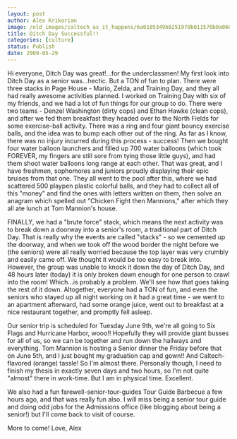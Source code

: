 ```yaml
---
layout: post
author: Alex Krikorian
image: /old_images/caltech_as_it_happens/6a0105349b8251970b011570b0a060970b.jpg
title: Ditch Day Successful!!
categories: [culture]
status: Publish
date: 2009-05-29
---
```


Hi everyone,
Ditch Day was great!...for the underclassmen! My first look into Ditch Day as a senior was...hectic. But a TON of fun to plan. There were three stacks in Page House - Mario, Zelda, and Training Day, and they all had really awesome activities planned. I worked on Training Day with six of my friends, and we had a lot of fun things for our group to do. There were two teams - Denzel Washington (dirty cops) and Ethan Hawke (clean cops), and after we fed them breakfast they headed over to the North Fields for some exercise-ball activity. There was a ring and four giant bouncy exercise balls, and the idea was to bump each other out of the ring. 
As far as I know, there was no injury incurred during this process - success! Then we bought four water balloon launchers and filled up 700 water balloons (which took FOREVER, my fingers are still sore from tying those little guys), and had them shoot water balloons long range at each other. That was great, and I have freshmen, sophomores and juniors proudly displaying their epic bruises from that one. They all went to the pool after this, where we had scattered 500 playpen plastic colorful balls, and they had to collect all of this "money" and find the ones with letters written on them, then solve an anagram which spelled out "Chicken Fight then Mannions," after which they all ate lunch at Tom Mannion's house.

FINALLY, we had a "brute force" stack, which means the next activity was to break down a doorway into a senior's room, a traditional part of Ditch Day. That is really why the events are called "stacks" - so we cemented up the doorway, and when we took off the wood border the night before we (the seniors) were all really worried because the top layer was very crumbly and easily came off. We thought it would be too easy to break into. However, the group was unable to knock it down the day of Ditch Day, and 48 hours later (today) it is only broken down enough for one person to crawl into the room! Which...is probably a problem. We'll see how that goes taking the rest of it down. Altogether, everyone had a TON of fun, and even the seniors who stayed up all night working on it had a great time - we went to an apartment afterward, had some orange juice, went out to breakfast at a nice restaurant together, and promptly fell asleep.

Our senior trip is scheduled for Tuesday June 9th, we're all going to Six Flags and Hurricane Harbor, wooo!! Hopefully they will provide giant busses for all of us, so we can be together and run down the hallways and everything. Tom Mannion is hosting a Senior dinner the Friday before that on June 5th, and I just bought my graduation cap and gown!! And Caltech-flavored (orange) tassle! So I'm almost there. Personally though, I need to finish my thesis in exactly seven days and two hours, so I'm not quite "almost" there in work-time. But I am in physical time. Excellent.

We also had a fun farewell-senior-tour-guides Tour Guide Barbecue a few hours ago, and that was really fun also. I will miss being a senior tour guide and doing odd jobs for the Admissions office (like blogging about being a senior!) but I'll come back to visit of course.

More to come!
Love, Alex